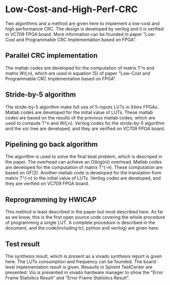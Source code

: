 # Low-Cost-and-High-Perf-CRC

Two algorithms and a method are given here to implement a low-cost and high performance CRC. The design is developed by verilog and it is verified in VC709 FPGA board. More information can be founded in paper "Low-Cost and Programmable CRC Implementation based on FPGA".

## Parallel CRC implementation
The matlab codes are developed for the computation of matrix T^n and matrix W(l,n), which are used in equation (5) of paper "Low-Cost and Programmable CRC Implementation based on FPGA".

## Stride-by-5 algorithm
The stride-by-5 algorithm make full use of 5-inputs LUTs in Xilinx FPGAs. Matlab codes are developed for the initial value of LUTs. These matlab codes are based on the results of the previous matlab codes, which are used to compute T^n and W(l,n). Verilog codes for the stride-by-5 algorithm and the xor tree are developed, and they are verified on VC709 FPGA board.

## Pipelining go back algorithm
The algorithm is used to solve the final beat problem, which is descriped in the paper. The overhead can achieve an O(log(n)) overhead. Matlab codes are developed for the computation of matrix T^(-n). These computation are based on GF(2). Another matlab code is developed for the translation from matrix T^(-n) to the initial value of LUTs. Verilog codes are developed, and they are verified on VC709 FPGA board.

## Reprogramming by HWICAP
This method is least described in the paper but most described here. As far as we know, this is the
first open source code covering the whole procedure of programming a single LUT. A complete procedure is described in the document, and the code(including tcl, python and verilog) are given here.

## Test result
The synthesis result, which is present as a vivado synthesis report is given here. The LUTs consumption and frequency can be founded.
The board-level implementation result is given. Resaults in Spirent TestCenter are presented. Vio is presented in vivado hardware manager to show the "Error Frame Statistics Result" and "Error Frame Statistics Result".
